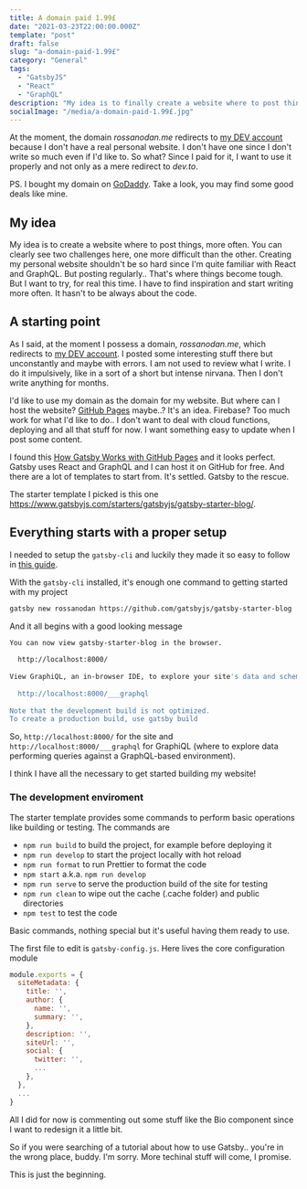 ```yaml
---
title: A domain paid 1.99£
date: "2021-03-23T22:00:00.000Z"
template: "post"
draft: false
slug: "a-domain-paid-1.99£"
category: "General"
tags:
  - "GatsbyJS"
  - "React"
  - "GraphQL"
description: "My idea is to finally create a website where to post things, more often."
socialImage: "/media/a-domain-paid-1.99£.jpg"
---
```


At the moment, the domain _rossanodan.me_ redirects to [my DEV account](dev.to/rossanodan) because I don't have a real personal website. I don't have one since I don't write so much even if I'd like to. So what? Since I paid for it, I want to use it properly and not only as a mere redirect to _dev.to_.

PS. I bought my domain on [GoDaddy](https://uk.godaddy.com/). Take a look, you may find some good deals like mine.

## My idea

My idea is to create a website where to post things, more often. You can clearly see two challenges here, one more difficult than the other. Creating my personal website shouldn't be so hard since I'm quite familiar with React and GraphQL. But posting regularly.. That's where things become tough. But I want to try, for real this time. I have to find inspiration and start writing more often. It hasn't to be always about the code.

## A starting point

As I said, at the moment I possess a domain, _rossanodan.me_, which redirects to [my DEV account](dev.to/rossanodan). I posted some interesting stuff there but unconstantly and maybe with errors. I am not used to review what I write. I do it impulsively, like in a sort of a short but intense nirvana. Then I don't write anything for months.

I'd like to use my domain as the domain for my website. But where can I host the website? [GitHub Pages](https://pages.github.com/) maybe..? It's an idea. Firebase? Too much work for what I'd like to do.. I don't want to deal with cloud functions, deploying and all that stuff for now. I want something easy to update when I post some content.

I found this [How Gatsby Works with GitHub Pages](https://www.gatsbyjs.com/docs/how-to/previews-deploys-hosting/how-gatsby-works-with-github-pages/) and it looks perfect. Gatsby uses React and GraphQL and I can host it on GitHub for free. And there are a lot of templates to start from. It's settled. Gatsby to the rescue.

The starter template I picked is this one https://www.gatsbyjs.com/starters/gatsbyjs/gatsby-starter-blog/.

## Everything starts with a proper setup

I needed to setup the `gatsby-cli` and luckily they made it so easy to follow in [this guide](https://www.gatsbyjs.com/docs/tutorial/part-zero/).

With the `gatsby-cli` installed, it's enough one command to getting started with my project

```bash
gatsby new rossanodan https://github.com/gatsbyjs/gatsby-starter-blog
```

And it all begins with a good looking message

```bash
You can now view gatsby-starter-blog in the browser.
⠀
  http://localhost:8000/
⠀
View GraphiQL, an in-browser IDE, to explore your site's data and schema
⠀
  http://localhost:8000/___graphql
⠀
Note that the development build is not optimized.
To create a production build, use gatsby build
```

So, `http://localhost:8000/` for the site and `http://localhost:8000/___graphql` for GraphiQL (where to explore data performing queries against a GraphQL-based environment).

I think I have all the necessary to get started building my website!

### The development enviroment

The starter template provides some commands to perform basic operations like building or testing. The commands are

- `npm run build` to build the project, for example before deploying it
- `npm run develop` to start the project locally with hot reload
- `npm run format` to run Prettier to format the code
- `npm start` a.k.a. `npm run develop`
- `npm run serve` to serve the production build of the site for testing
- `npm run clean` to wipe out the cache (.cache folder) and public directories
- `npm test` to test the code

Basic commands, nothing special but it's useful having them ready to use.

The first file to edit is `gatsby-config.js`. Here lives the core configuration module

```javascript
module.exports = {
  siteMetadata: {
    title: '',
    author: {
      name: '',
      summary: '',
    },
    description: '',
    siteUrl: '',
    social: {
      twitter: '',
      ...
    },
  },
  ...
}
```

All I did for now is commenting out some stuff like the Bio component since I want to redesign it a little bit.

So if you were searching of a tutorial about how to use Gatsby.. you're in the wrong place, buddy. I'm sorry. More techinal stuff will come, I promise.

This is just the beginning.